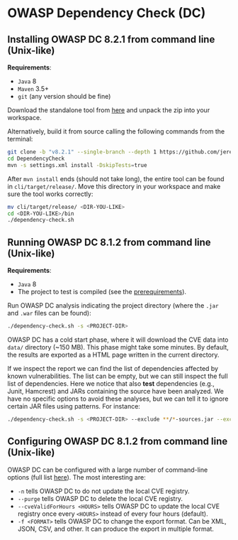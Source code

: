 # OWASP Dependency Check (DC)

## Installing OWASP DC 8.2.1 from command line (Unix-like)

**Requirements**:

- `Java` 8
- `Maven` 3.5+
- `git` (any version should be fine)

Download the standalone tool from [here](https://github.com/jeremylong/DependencyCheck/releases/tag/v8.2.1) and unpack the zip into your workspace.

Alternatively, build it from source calling the following commands from the terminal:

```sh
git clone -b "v8.2.1" --single-branch --depth 1 https://github.com/jeremylong/DependencyCheck
cd DependencyCheck
mvn -s settings.xml install -DskipTests=true
```

After `mvn install` ends (should not take long), the entire tool can be found in `cli/target/release/`. Move this directory in your workspace and make sure the tool works correctly:

```sh
mv cli/target/release/ <DIR-YOU-LIKE>
cd <DIR-YOU-LIKE>/bin
./dependency-check.sh
```

## Running OWASP DC 8.1.2 from command line (Unix-like)

**Requirements**:

- `Java` 8
- The project to test is compiled (see the [prerequirements](../README.md)).

Run OWASP DC analysis indicating the project directory (where the `.jar` and `.war` files can be found):

```sh
./dependency-check.sh -s <PROJECT-DIR>
```

OWASP DC has a cold start phase, where it will download the CVE data into `data/` directory (~150 MB). This phase might take some minutes. By default, the results are exported as a HTML page written in the current directory.

If we inspect the report we can find the list of dependencies affected by known vulnerabilities. The list can be empty, but we can still inspect the full list of dependencies. Here we notice that also **test** dependencies (e.g., Junit, Hamcrest) and JARs containing the source have been analyzed. We have no specific options to avoid these analyses, but we can tell it to ignore certain JAR files using patterns. For instance:

```sh
./dependency-check.sh -s <PROJECT-DIR> --exclude **/*-sources.jar --exclude **/*-tests.jar --exclude **/junit*.jar -exclude **/hamcrest*.jar
```

## Configuring OWASP DC 8.1.2 from command line (Unix-like)

OWASP DC can be configured with a large number of command-line options (full list [here](https://jeremylong.github.io/DependencyCheck/dependency-check-cli/arguments.html)). The most interesting are:

- `-n` tells OWASP DC to do not update the local CVE registry. 
- `--purge` tells OWASP DC to delete the local CVE registry.
- `--cveValidForHours <HOURS>` tells OWASP DC to update the local CVE registry once every `<HOURS>` instead of every four hours (default).
- `-f <FORMAT>` tells OWASP DC to change the export format. Can be XML, JSON, CSV, and other. It can produce the export in multiple format.
